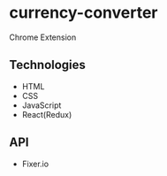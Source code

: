 # currency-converter

Chrome Extension

## Technologies

- HTML
- CSS
- JavaScript
- React(Redux)

## API

- Fixer.io

